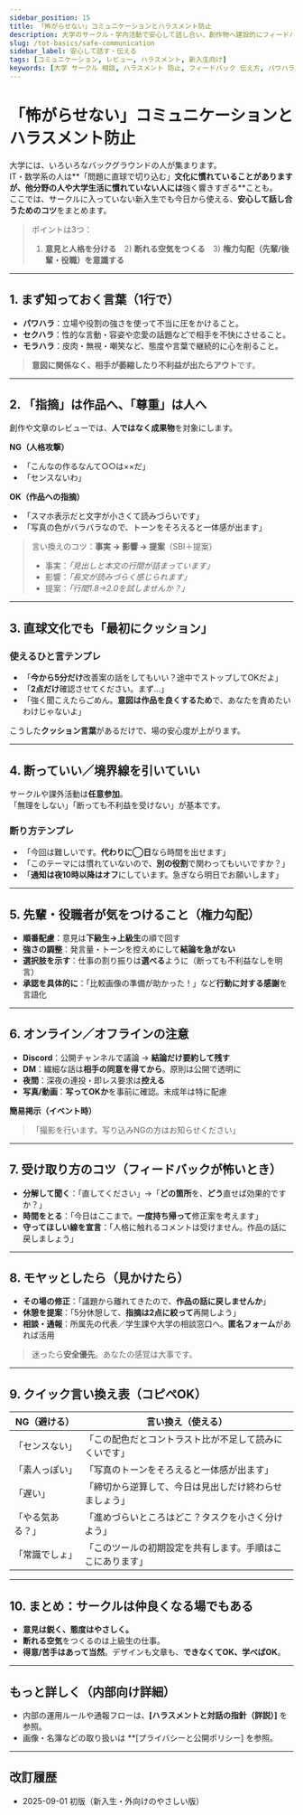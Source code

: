 ```yaml
---
sidebar_position: 15
title: 「怖がらせない」コミュニケーションとハラスメント防止
description: 大学のサークル・学内活動で安心して話し合い、創作物へ建設的にフィードバックするための超実用ガイド。パワハラ・セクハラ・モラハラの理解、言い換え例、断り方、見かけた時の動き方まで。
slug: /tot-basics/safe-communication
sidebar_label: 安心して話す・伝える
tags: [コミュニケーション, レビュー, ハラスメント, 新入生向け]
keywords: [大学 サークル 相談, ハラスメント 防止, フィードバック 伝え方, パワハラ セクハラ モラハラ, デザイン 議論]
---
```


# 「怖がらせない」コミュニケーションとハラスメント防止

大学には、いろいろなバックグラウンドの人が集まります。  
IT・数学系の人は**「問題に直球で切り込む」**文化に慣れていることがありますが、他分野の人や大学生活に慣れていない人には**強く響きすぎる**ことも。  
ここでは、サークルに入っていない新入生でも今日から使える、**安心して話し合うためのコツ**をまとめます。

> ポイントは3つ：  
> 1) **意見と人格を分ける**　2) **断れる空気をつくる**　3) **権力勾配（先輩/後輩・役職）を意識する**

---

## 1. まず知っておく言葉（1行で）

- **パワハラ**：立場や役割の強さを使って不当に圧をかけること。  
- **セクハラ**：性的な言動・容姿や恋愛の話題などで相手を不快にさせること。  
- **モラハラ**：皮肉・無視・嘲笑など、態度や言葉で継続的に心を削ること。  

> **意図に関係なく、相手が萎縮したり不利益が出たらアウト**です。

---

## 2. 「指摘」は**作品**へ、「尊重」は**人**へ

創作や文章のレビューでは、**人ではなく成果物**を対象にします。

**NG（人格攻撃）**  
- 「こんなの作るなんて○○は××だ」  
- 「センスないわ」  

**OK（作品への指摘）**  
- 「スマホ表示だと文字が小さくて読みづらいです」  
- 「写真の色がバラバラなので、トーンをそろえると一体感が出ます」

> 言い換えのコツ：**事実 → 影響 → 提案**（SBI＋提案）
> - 事実：*「見出しと本文の行間が詰まっています」*  
> - 影響：*「長文が読みづらく感じられます」*  
> - 提案：*「行間1.8→2.0を試しませんか？」*

---

## 3. 直球文化でも「最初にクッション」

### 使えるひと言テンプレ
- 「**今から5分だけ**改善案の話をしてもいい？途中でストップしてOKだよ」
- 「**2点だけ**確認させてください。まず…」
- 「強く聞こえたらごめん。**意図は作品を良くするため**で、あなたを責めたいわけじゃないよ」

こうした**クッション言葉**があるだけで、場の安心度が上がります。

---

## 4. 断っていい／境界線を引いていい

サークルや課外活動は**任意参加**。  
「無理をしない」「断っても不利益を受けない」が基本です。

### 断り方テンプレ
- 「今回は難しいです。**代わりに◯日**なら時間を出せます」
- 「このテーマには慣れていないので、**別の役割**で関わってもいいですか？」
- 「**通知は夜10時以降はオフ**にしています。急ぎなら明日でお願いします」

---

## 5. 先輩・役職者が気をつけること（権力勾配）

- **順番配慮**：意見は**下級生→上級生**の順で回す  
- **強さの調整**：発言量・トーンを控えめにして**結論を急がない**  
- **選択肢を示す**：仕事の割り振りは**選べる**ように（断っても不利益なしを明言）  
- **承認を具体的に**：「比較画像の準備が助かった！」など**行動に対する感謝**を言語化

---

## 6. オンライン／オフラインの注意

- **Discord**：公開チャンネルで議論 → **結論だけ要約して残す**  
- **DM**：繊細な話は**相手の同意を得てから**。原則は公開で透明に  
- **夜間**：深夜の連投・即レス要求は**控える**  
- **写真/動画**：**写ってOKか**を事前に確認。未成年は特に配慮

**簡易掲示（イベント時）**  
> 「撮影を行います。写り込みNGの方はお知らせください」

---

## 7. 受け取り方のコツ（フィードバックが怖いとき）

- **分解して聞く**：「直してください」→「**どの箇所**を、**どう**直せば効果的ですか？」  
- **時間をとる**：「今日はここまで。**一度持ち帰って**修正案を考えます」  
- **守ってほしい線を宣言**：「人格に触れるコメントは受けません。作品の話に戻しましょう」

---

## 8. モヤッとしたら（見かけたら）

- **その場の修正**：「議題から離れてきたので、**作品の話に戻しませんか**」  
- **休憩を提案**：「5分休憩して、**指摘は2点に絞って**再開しよう」  
- **相談・通報**：所属先の代表／学生課や大学の相談窓口へ。**匿名フォーム**があれば活用

> 迷ったら**安全優先**。あなたの感覚は大事です。

---

## 9. クイック言い換え表（コピペOK）

| NG（避ける） | 言い換え（使える） |
|---|---|
| 「センスない」 | 「この配色だとコントラスト比が不足して読みにくいです」 |
| 「素人っぽい」 | 「写真のトーンをそろえると一体感が出ます」 |
| 「遅い」 | 「締切から逆算して、今日は見出しだけ終わらせましょう」 |
| 「やる気ある？」 | 「進めづらいところはどこ？タスクを小さく分けよう」 |
| 「常識でしょ」 | 「このツールの初期設定を共有します。手順はここにあります」 |

---

## 10. まとめ：サークルは**仲良くなる場**でもある

- **意見は鋭く、態度はやさしく。**  
- **断れる空気**をつくるのは上級生の仕事。  
- **得意/苦手はあって当然**。デザインも文章も、**できなくてOK、学べばOK**。

---

## もっと詳しく（内部向け詳細）

- 内部の運用ルールや通報フローは、**[ハラスメントと対話の指針（詳説）]** を参照。  
- 画像・名簿などの取り扱いは **[プライバシーと公開ポリシー] を参照。

---

## 改訂履歴
- 2025-09-01 初版（新入生・外向けのやさしい版）
